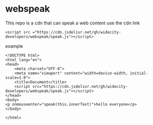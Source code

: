 # webspeak
This repo is a cdn that can speak a web content 
use the cdn link 
```
<script src ="https://cdn.jsdelivr.net/gh/widecity-developers/webspeak/speak.js"></script>
```
example

```
<!DOCTYPE html>
<html lang="en">
<head>
    <meta charset="UTF-8">
    <meta name="viewport" content="width=device-width, initial-scale=1.0">
    <title>Document</title>
    <script src="https://cdn.jsdelivr.net/gh/widecity-developers/webspeak/speak.js"></script>
</head>
<body>
<p onmouseenter="speak(this.innerText)">hello everyone</p>
</body>

</html>
```
